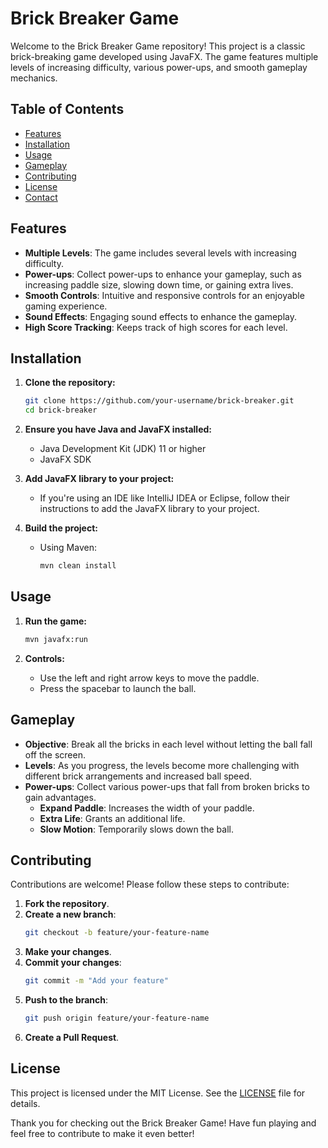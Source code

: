 # Brick Breaker Game

Welcome to the Brick Breaker Game repository! This project is a classic brick-breaking game developed using JavaFX. The game features multiple levels of increasing difficulty, various power-ups, and smooth gameplay mechanics.

## Table of Contents
- [Features](#features)
- [Installation](#installation)
- [Usage](#usage)
- [Gameplay](#gameplay)
- [Contributing](#contributing)
- [License](#license)
- [Contact](#contact)

## Features
- **Multiple Levels**: The game includes several levels with increasing difficulty.
- **Power-ups**: Collect power-ups to enhance your gameplay, such as increasing paddle size, slowing down time, or gaining extra lives.
- **Smooth Controls**: Intuitive and responsive controls for an enjoyable gaming experience.
- **Sound Effects**: Engaging sound effects to enhance the gameplay.
- **High Score Tracking**: Keeps track of high scores for each level.

## Installation
1. **Clone the repository:**
   ```bash
   git clone https://github.com/your-username/brick-breaker.git
   cd brick-breaker
   ```

2. **Ensure you have Java and JavaFX installed:**
   - Java Development Kit (JDK) 11 or higher
   - JavaFX SDK

3. **Add JavaFX library to your project:**
   - If you're using an IDE like IntelliJ IDEA or Eclipse, follow their instructions to add the JavaFX library to your project.

4. **Build the project:**
   - Using Maven:
     ```bash
     mvn clean install
     ```

## Usage
1. **Run the game:**
   ```bash
   mvn javafx:run
   ```

2. **Controls:**
   - Use the left and right arrow keys to move the paddle.
   - Press the spacebar to launch the ball.

## Gameplay
- **Objective**: Break all the bricks in each level without letting the ball fall off the screen.
- **Levels**: As you progress, the levels become more challenging with different brick arrangements and increased ball speed.
- **Power-ups**: Collect various power-ups that fall from broken bricks to gain advantages.
  - **Expand Paddle**: Increases the width of your paddle.
  - **Extra Life**: Grants an additional life.
  - **Slow Motion**: Temporarily slows down the ball.

## Contributing
Contributions are welcome! Please follow these steps to contribute:
1. **Fork the repository**.
2. **Create a new branch**:
   ```bash
   git checkout -b feature/your-feature-name
   ```
3. **Make your changes**.
4. **Commit your changes**:
   ```bash
   git commit -m "Add your feature"
   ```
5. **Push to the branch**:
   ```bash
   git push origin feature/your-feature-name
   ```
6. **Create a Pull Request**.

## License
This project is licensed under the MIT License. See the [LICENSE](LICENSE) file for details.


Thank you for checking out the Brick Breaker Game! Have fun playing and feel free to contribute to make it even better!
